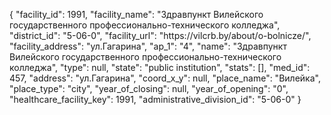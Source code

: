 {
    "facility_id": 1991,
    "facility_name": "Здравпункт Вилейского государственного профессионально-технического колледжа",
    "district_id": "5-06-0",
    "facility_url": "https:\/\/vilcrb.by\/about\/o-bolnicze\/",
    "facility_address": "ул.Гагарина",
    "ap_1": "4",
    "name": "Здравпункт Вилейского государственного профессионально-технического колледжа",
    "type": null,
    "state": "public institution",
    "stats": [],
    "med_id": 457,
    "address": "ул.Гагарина",
    "coord_x_y": null,
    "place_name": "Вилейка",
    "place_type": "city",
    "year_of_closing": null,
    "year_of_opening": "0",
    "healthcare_facility_key": 1991,
    "administrative_division_id": "5-06-0"
}